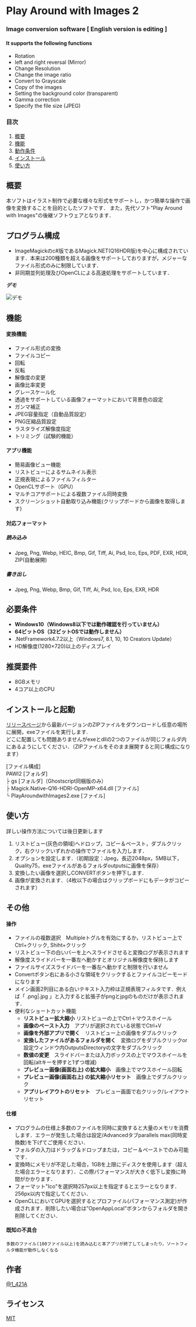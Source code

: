 # Play Around with Images 2
### Image conversion software [ English version is editing ]
#### It supports the following functions
- Rotation
- left and right reversal (Mirror)
- Change  Resolution
- Change the image ratio
- Convert to Grayscale
- Copy of the images
- Setting the background color (transparent)
- Gamma correction
- Specify the file size (JPEG)

### 目次
1. [概要](https://github.com/falxala/Play-Around-with-Images-2#%E6%A6%82%E8%A6%81)
2. [機能](https://github.com/falxala/Play-Around-with-Images-2#%E6%A9%9F%E8%83%BD)
3. [動作条件](https://github.com/falxala/Play-Around-with-Images-2#%E5%BF%85%E8%A6%81%E6%9D%A1%E4%BB%B6)
4. [インストール](https://github.com/falxala/Play-Around-with-Images-2#%E3%82%A4%E3%83%B3%E3%82%B9%E3%83%88%E3%83%BC%E3%83%AB%E3%81%A8%E8%B5%B7%E5%8B%95)
5. [使い方](https://github.com/falxala/Play-Around-with-Images-2#%E4%BD%BF%E3%81%84%E6%96%B9)


## 概要
  本ソフトはイラスト制作で必要な様々な形式をサポートし，かつ簡単な操作で画像を変換することを目的としたソフトです．
  また，先代ソフト"Play Around with Images"の後継ソフトウェアとなります．
  
## プログラム構成
  - ImageMagickのc#版であるMagick.NET(Q16HDR版)を中心に構成されています．本来は200種類を超える画像をサポートしておりますが，メジャーなファイル形式のみに制限しています．
  - 非同期並列処理及びOpenCLによる高速処理をサポートしています．
 
***デモ***
 
![デモ](https://raw.githubusercontent.com/falxala/Play-Around-with-Images-2/master/Convert/Resources/SS1.png)
 
## 機能

  #### 変換機能
  - ファイル形式の変換
  - ファイルコピー
  - 回転
  - 反転
  - 解像度の変更
  - 画像比率変更
  - グレースケール化
  - 透過をサポートしている画像フォーマットにおいて背景色の設定
  - ガンマ補正
  - JPEG容量指定（自動品質設定）
  - PNG圧縮品質設定
  - ラスタライズ解像度指定
  - トリミング（試験的機能）

  #### アプリ機能
  - 簡易画像ビュー機能
  - リストビューによるサムネイル表示
  - 正規表現によるファイルフィルター
  - OpenCLサポート（GPU）
  - マルチコアサポートによる複数ファイル同時変換
  - スクリーンショット自動取り込み機能(クリップボードから画像を取得します)
  
  #### 対応フォーマット  
  ##### 読み込み  
  -  Jpeg, Png, Webp, HEIC, Bmp, Gif, Tiff, Ai, Psd, Ico, Eps, PDF, EXR, HDR, ZIP(自動展開)  
  ##### 書き出し  
  -  Jpeg, Png, Webp, Bmp, Gif, Tiff, Ai, Psd, Ico, Eps, EXR, HDR  

 
## 必要条件 
- __Windows10（Windows8以下では動作確認を行っていません）__
- __64ビットOS（32ビットOSでは動作しません）__
- .NetFramework4.7.2以上（Windows7, 8.1, 10, 10 Creators Update）
- HD解像度(1280×720)以上のディスプレイ

## 推奨要件
- 8GBメモリ
- 4コア以上のCPU

## インストールと起動
[リリースページ](https://github.com/falxala/Play-Around-with-Images-2/releases)から最新バージョンのZIPファイルをダウンロードし任意の場所に展開，exeファイルを実行します.  
どこに配置しても問題ありませんがexeとdllの2つのファイルが同じフォルダ内にあるようにしてください．（ZIPファイルをそのまま展開すると同じ構成になります）  

[ファイル構成]  
  PAWI2  [フォルダ]  
    ├ gs [フォルダ]（Ghostscript同梱版のみ）  
    ├ Magick.Native-Q16-HDRI-OpenMP-x64.dll [ファイル]  
    └ PlayAroundwithImages2.exe [ファイル]  

## 使い方
詳しい操作方法については後日更新します
1. リストビュー(灰色の領域)へドロップ，コピー＆ペースト，ダブルクリック，右クリックいずれかの操作でファイルを入力します．
2. オプションを設定します．（初期設定：Jpeg，長辺2048px，5MB以下，Quality75，exeファイルがあるフォルダoutputsに画像を保存）
3. 変換したい画像を選択しCONVERTボタンを押下します．
4. 画像が変換されます．（4枚以下の場合はクリップボードにもデータがコピーされます）
 
## その他
   #### 操作
   - ファイルの複数選択　Multipleトグルを有効にするか，リストビュー上でCtrl+クリック, Shiht+クリック
   - リストビュー下の白いバーを上へスライドさせると変換ログが表示されます
   - 解像度スライドバーを一番左へ動かすとオリジナル解像度を保持します
   - ファイルサイズスライドバーを一番左へ動かすと制限を行いません
   - Convertボタン右にある小さな領域をクリックするとファイルコピーモードになります
   - メイン画面2列目にある白いテキスト入力枠は正規表現フィルタです．例えば「 .png|.jpg 」と入力すると拡張子がpngとjpgのものだけが表示されます．
   - 便利なショートカット機能
     - __リストビュー拡大縮小__ リストビューの上でCtrl＋マウスホイール
     - __画像のペースト入力__　アプリが選択されている状態でCtrl+V
     - __画像を外部アプリで開く__　リストビュー上の画像をダブルクリック
     - __変換したファイルがあるフォルダを開く__　変換ログをダブルクリックor設定ウィンドウ内OutputsDirectoryの文字をダブルクリック
     - __数値の変更__　スライドバーまたは入力ボックスの上でマウスホイールを回転(altキーを押すと1ずつ増減)
     - __プレビュー画像(画面右上) の拡大縮小__　画像上でマウスホイール回転
     - __プレビュー画像(画面右上) の拡大縮小リセット__　画像上でダブルクリック
     - __アプリレイアウトのリセット__　プレビュー画面で右クリック/レイアウトリセット
   #### 仕様
   - プログラムの仕様上多数のファイルを同時に変換すると大量のメモリを消費します．エラーが発生した場合は設定/Advancedタブparallels max(同時変換数)を下げてご使用ください．
   - フォルダの入力はドラッグ＆ドロップまたは，コピー＆ペーストでのみ可能です．
   - 変換時にメモリが不足した場合，1GBを上限にディスクを使用します（超えた場合エラーとなります）．この際パフォーマンスが大きく低下し変換に時間がかかります．
   - フォーマット"Ico"を選択時257px以上を指定するとエラーとなります．256px以内で指定してください．
   - OpenCLにおいてGPUを選択するとプロファイル(パフォーマンス測定)が作成されます．削除したい場合は”OpenAppLocal”ボタンからフォルダを開き削除してください．
   #### 既知の不具合
    多数のファイル(100ファイル以上)を読み込むと本アプリが終了してしまったり，ソートフィルタ機能が動作しなくなる
 
## 作者
 
[@1_421A](https://twitter.com/1_421A)
 
## ライセンス
 
[MIT](https://raw.githubusercontent.com/falxala/Play-Around-with-Images-2/master/LICENSE)</blockquote>
